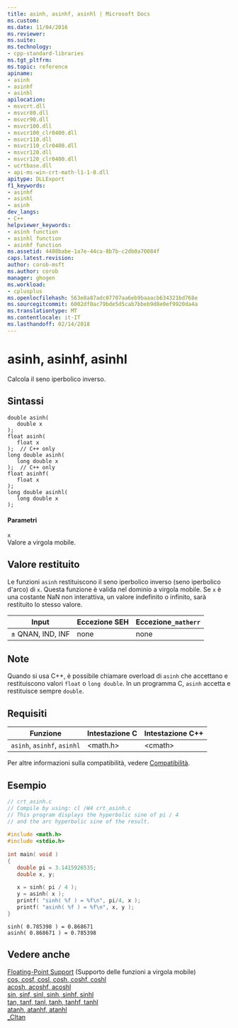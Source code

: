 ```yaml
---
title: asinh, asinhf, asinhl | Microsoft Docs
ms.custom: 
ms.date: 11/04/2016
ms.reviewer: 
ms.suite: 
ms.technology:
- cpp-standard-libraries
ms.tgt_pltfrm: 
ms.topic: reference
apiname:
- asinh
- asinhf
- asinhl
apilocation:
- msvcrt.dll
- msvcr80.dll
- msvcr90.dll
- msvcr100.dll
- msvcr100_clr0400.dll
- msvcr110.dll
- msvcr110_clr0400.dll
- msvcr120.dll
- msvcr120_clr0400.dll
- ucrtbase.dll
- api-ms-win-crt-math-l1-1-0.dll
apitype: DLLExport
f1_keywords:
- asinhf
- asinhl
- asinh
dev_langs:
- C++
helpviewer_keywords:
- asinh function
- asinhl function
- asinhf function
ms.assetid: 4488babe-1a7e-44ca-8b7b-c2db0a70084f
caps.latest.revision: 
author: corob-msft
ms.author: corob
manager: ghogen
ms.workload:
- cplusplus
ms.openlocfilehash: 563e8a87adc07707aa6eb9baaacb634321bd768e
ms.sourcegitcommit: 6002df0ac79bde5d5cab7bbeb9d8e0ef9920da4a
ms.translationtype: MT
ms.contentlocale: it-IT
ms.lasthandoff: 02/14/2018
---
```

# <a name="asinh-asinhf-asinhl"></a>asinh, asinhf, asinhl
Calcola il seno iperbolico inverso.  
  
## <a name="syntax"></a>Sintassi  
  
```  
double asinh(  
   double x   
);  
float asinh(  
   float x   
);  // C++ only  
long double asinh(  
   long double x  
);  // C++ only  
float asinhf(  
   float x   
);  
long double asinhl(  
   long double x  
);  
```  
  
#### <a name="parameters"></a>Parametri  
 `x`  
 Valore a virgola mobile.  
  
## <a name="return-value"></a>Valore restituito  
 Le funzioni `asinh` restituiscono il seno iperbolico inverso (seno iperbolico d'arco) di `x`. Questa funzione è valida nel dominio a virgola mobile. Se `x` è una costante NaN non interattiva, un valore indefinito o infinito, sarà restituito lo stesso valore.  
  
|Input|Eccezione SEH|Eccezione`_matherr` |  
|-----------|-------------------|--------------------------|  
|± QNAN, IND, INF|none|none|  
  
## <a name="remarks"></a>Note  
 Quando si usa C++, è possibile chiamare overload di `asinh` che accettano e restituiscono valori `float` o `long double`. In un programma C, `asinh` accetta e restituisce sempre `double`.  
  
## <a name="requirements"></a>Requisiti  
  
|Funzione|Intestazione C|Intestazione C++|  
|--------------|--------------|------------------|  
|`asinh`, `asinhf`, `asinhl`|\<math.h>|\<cmath>|  
  
 Per altre informazioni sulla compatibilità, vedere [Compatibilità](../../c-runtime-library/compatibility.md).  
  
## <a name="example"></a>Esempio  
  
```C  
// crt_asinh.c  
// Compile by using: cl /W4 crt_asinh.c  
// This program displays the hyperbolic sine of pi / 4  
// and the arc hyperbolic sine of the result.  
  
#include <math.h>  
#include <stdio.h>  
  
int main( void )  
{  
   double pi = 3.1415926535;  
   double x, y;  
  
   x = sinh( pi / 4 );  
   y = asinh( x );  
   printf( "sinh( %f ) = %f\n", pi/4, x );  
   printf( "asinh( %f ) = %f\n", x, y );  
}  
```  
  
```Output  
sinh( 0.785398 ) = 0.868671  
asinh( 0.868671 ) = 0.785398  
```  
  
## <a name="see-also"></a>Vedere anche  
 [Floating-Point Support](../../c-runtime-library/floating-point-support.md)  (Supporto delle funzioni a virgola mobile)  
 [cos, cosf, cosl, cosh, coshf, coshl](../../c-runtime-library/reference/cos-cosf-cosl-cosh-coshf-coshl.md)   
 [acosh, acoshf, acoshl](../../c-runtime-library/reference/acosh-acoshf-acoshl.md)   
 [sin, sinf, sinl, sinh, sinhf, sinhl](../../c-runtime-library/reference/sin-sinf-sinl-sinh-sinhf-sinhl.md)   
 [tan, tanf, tanl, tanh, tanhf, tanhl](../../c-runtime-library/reference/tan-tanf-tanl-tanh-tanhf-tanhl.md)   
 [atanh, atanhf, atanhl](../../c-runtime-library/reference/atanh-atanhf-atanhl.md)   
 [_CItan](../../c-runtime-library/citan.md)